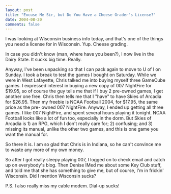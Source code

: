 ```yaml
---
layout: post
title: "Excuse Me Sir, but Do You Have a Cheese Grader's License?"
date: 2004-08-20
comments: false
---
```

I was looking at Wisconsin business info today, and that's one of the things
you need a license for in Wisconsin. Yup. Cheese grading.




In case you didn't know (man, where have you been?), I now live in the Dairy
State. It sucks big time. Really.




Anyway, I've been unpacking so that I can pack again to move to U of I on
Sunday. I took a break to test the games I bought on Saturday. While we were
in West Lafayette, Chris talked me into buying myself three GameCube games. I
expressed interest in buying a new copy of 007 NightFire for $19.95, so of
course the guy tells me that if I buy 2 pre-owned games, I get another one
free. Chris then tells me that I "have" to have Skies of Arcadia for $26.95\.
Then my freebie is NCAA Football 2004, for $17.95, the same price as the pre-
owned 007 NightFire. Anyway, I ended up getting all three games. I like 007
NightFire, and spent several hours playing it tonight. NCAA Football looks
like a lot of fun too, especially in the dorm. But Skies of Arcadia is 1) an
RPG, which I don't really care for; 2) confusing; and 3) missing its manual,
unlike the other two games, and this is one game you want the manual for.




So there it is. I am so glad that Chris is in Indiana, so he can't convince me
to waste any more of my own money.




So after I got really sleepy playing 007, I logged on to check email and catch
up on everybody's blog. Then Denise IMed me about some Key Club stuff, and
told me that she has something to give me, but of course, I'm in frickin'
Wisconsin. Did I mention Wisconsin sucks?




P.S. I also really miss my cable modem. Dial-up sucks!
